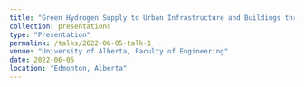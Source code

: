 ```yaml
---
title: "Green Hydrogen Supply to Urban Infrastructure and Buildings through Blending into the Existing Grid"
collection: presentations
type: "Presentation"
permalink: /talks/2022-06-05-talk-1
venue: "University of Alberta, Faculty of Engineering"
date: 2022-06-05
location: "Edmonton, Alberta"
---
```

